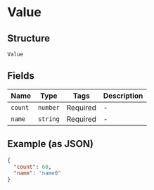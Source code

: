 
# Value

## Structure

`Value`

## Fields

| Name | Type | Tags | Description |
|  --- | --- | --- | --- |
| `count` | `number` | Required | - |
| `name` | `string` | Required | - |

## Example (as JSON)

```json
{
  "count": 60,
  "name": "name0"
}
```

